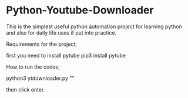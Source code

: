 # Python-Youtube-Downloader
This is the simplest useful python automation project for learning python and also for daily life uses if put into practice.

Requirements for the project;

first you need to install pytube
  pip3 install pytube
  
  
How to run the codes;
  
  python3 ytdownloader.py "<add your youtube video link here>"
  
  then click enter.
  

